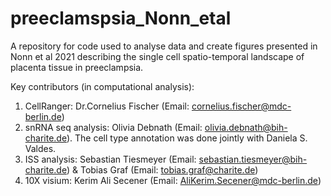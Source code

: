 # preeclamspsia_Nonn_etal
A repository for code used to analyse data and create figures presented in Nonn et al 2021 describing the single cell spatio-temporal landscape of placenta tissue in preeclampsia. 

Key contributors (in computational analysis): 

1. CellRanger: Dr.Cornelius Fischer (Email: cornelius.fischer@mdc-berlin.de)
2. snRNA seq analysis: Olivia Debnath (Email: olivia.debnath@bih-charite.de). The cell type annotation was done jointly with Daniela S. Valdes. 
3. ISS analysis: Sebastian Tiesmeyer (Email: sebastian.tiesmeyer@bih-charite.de) & Tobias Graf (Email: tobias.graf@charite.de)
4. 10X visium: Kerim Ali Secener (Email: AliKerim.Secener@mdc-berlin.de) 

